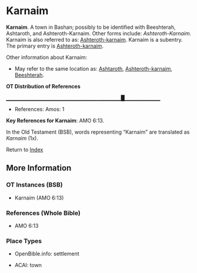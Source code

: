 # Karnaim
**Karnaim**. 
A town in Bashan; possibly to be identified with Beeshterah, Ashtaroth, and Ashteroth-Karnaim. 
Other forms include: 
*Ashteroth-Karnaim*. 
Karnaim is also referred to as: 
[Ashteroth-karnaim](Ashteroth-karnaim.md). 
Karnaim is a subentry. The primary entry is 
[Ashteroth-karnaim](Ashteroth-karnaim.md). 




Other information about Karnaim:


* May refer to the same location as: 
[Ashtaroth](Ashtaroth.md), [Ashteroth-karnaim](Ashteroth-karnaim.md), [Beeshterah](Beeshterah.md). 


**OT Distribution of References**

▁▁▁▁▁▁▁▁▁▁▁▁▁▁▁▁▁▁▁▁▁▁▁▁▁▁▁▁▁█▁▁▁▁▁▁▁▁▁
* References: Amos: 1



**Key References for Karnaim**: 
AMO 6:13. 


In the Old Testament (BSB), words representing “Karnaim” are translated as 
*Karnaim* (1x). 




Return to [Index](00-Index.md)

## More Information

### OT Instances (BSB)

* Karnaim (AMO 6:13)



### References (Whole Bible)

* AMO 6:13


### Place Types

* OpenBible.info: settlement

* ACAI: town




